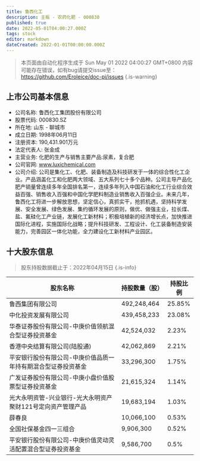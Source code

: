```yaml
---
title: 鲁西化工
description: 主板 - 农药化肥 - 000830
published: true
date: 2022-05-01T04:00:27.000Z
tags: stock
editor: markdown
dateCreated: 2022-01-01T00:00:00.000Z
---
```


> 本页面由自动化程序生成于 Sun May 01 2022 04:00:27 GMT+0800
> 内容可能存在错误，如有bug请提交issue至：https://github.com/Eroleice/doc-pi/issues
{.is-warning}

## 上市公司基本信息
- 公司名称: 鲁西化工集团股份有限公司
- 股票代码: 000830.SZ
- 所在地: 山东 - 聊城市
- 成立日期: 1998年06月11日
- 注册资本: 190,431.901万元
- 法定代表人: 张金成
- 主营业务: 化肥的生产与销售主要产品:尿素，复合肥
- 公司官网: www.luxichemical.com
- 公司介绍: 公司是集化工、化肥、装备制造及科技研发于一体的综合性化工企业。产品涵盖化工和化肥两大领域、五大系列七十多个品种。公司主导产品化肥产销量曾连续多年全国排名第一，连续多年列入中国石油和化工行业综合效益百强、销售收入百强和中国化学肥料制造业销售收入百强企业。未来几年，鲁西化工将进一步解放思想，坚定信心，真抓实干，抢抓机遇，坚持科学发展、安全发展、绿色发展、集约循环发展的原则，做优、做强主业，拉长煤、盐、氟硅化工产业链，发展化工新材料；积极培植新的经济增长点，加快推进国际化进程，实施国际化战略；提升科技研发、工程设计、化工装备制造安装能力，完善园区一体化功能，全力建设化工新材料产业园区。


## 十大股东信息
> 股东持股数据截止于：2022年04月15日
{.is-info}

| 股东名称 | 持股数量（股） | 持股比例 |
| --- | --- | --- |
| 鲁西集团有限公司 | 492,248,464 | 25.85% |
| 中化投资发展有限公司 | 439,458,233 | 23.08% |
| 华泰证券股份有限公司-中庚价值领航混合型证券投资基金 | 42,524,032 | 2.23% |
| 香港中央结算有限公司(陆股通) | 42,062,869 | 2.21% |
| 平安银行股份有限公司-中庚价值品质一年持有期混合型证券投资基金 | 33,296,300 | 1.75% |
| 广发证券股份有限公司-中庚小盘价值股票型证券投资基金 | 21,615,324 | 1.14% |
| 光大永明资管-兴业银行-光大永明资产聚财121号定向资产管理产品 | 19,683,194 | 1.03% |
| 薛春良 | 10,066,100 | 0.53% |
| 全国社保基金四一三组合 | 9,906,300 | 0.52% |
| 平安银行股份有限公司-中庚价值灵动灵活配置混合型证券投资基金 | 9,586,700 | 0.5% |





